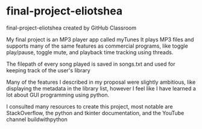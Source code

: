 # final-project-eliotshea
final-project-eliotshea created by GitHub Classroom

My final project is an MP3 player app called myTunes
It plays MP3 files and supports many of the same features as commercial programs, like toggle play/pause, toggle mute, and playback time
tracking using threads.

The filepath of every song played is saved in songs.txt and used for keeping track of the user's library

Many of the features I described in my proposal were slightly ambitious, like displaying the metadata in the library list, however I
feel like I have learned a lot about GUI programming using python.

I consulted many resources to create this project, most notable are StackOverflow, the python and tkinter documentation,
and the YouTube channel buildwithpython
